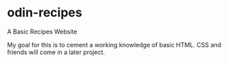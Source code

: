 # odin-recipes
A Basic Recipes Website

My goal for this is to cement a working knowledge of basic HTML.
CSS and friends will come in a later project.
